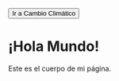 <!DOCTYPE html>
<html lang="es">
<head>
    <meta charset="UTF-8">
    <meta name="viewport" content="width=device-width, initial-scale=1.0">
    <title>Título de tu Página Web</title>
    <!-- Aquí van enlaces a archivos CSS o configuraciones de JavaScript -->
    <button onclick="redirigir()">Ir a Cambio Climático</button>

<script>
function redirigir() {
    // Esto hará que el navegador cargue el archivo cambioclimatico.html
    window.location.href = "cambioclimatico.html";
}
</script>
</head>
<body>
    <!-- Este es el contenido visible de tu página: textos, imágenes, botones, etc. -->
    <h1>¡Hola Mundo!</h1>
    <p>Este es el cuerpo de mi página.</p>
</body>
</html>
